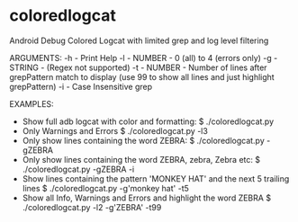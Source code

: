 coloredlogcat
=============

Android Debug Colored Logcat with limited grep and log level filtering


ARGUMENTS:
 -h                   - Print Help
 -l<logLevel>         - NUMBER - 0 (all) to 4 (errors only)
 -g<grepPattern>      - STRING - (Regex not supported)
 -t<trailingLines>    - NUMBER - Number of lines after grepPattern match to display (use 99 to show all lines and just highlight grepPattern)
 -i                   - Case Insensitive grep

EXAMPLES:
 - Show full adb logcat with color and formatting:
       $ ./coloredlogcat.py
 - Only Warnings and Errors
       $ ./coloredlogcat.py -l3
 - Only show lines containing the word ZEBRA:
       $ ./coloredlogcat.py -gZEBRA
 - Only show lines containing the word ZEBRA, zebra, Zebra etc:
       $ ./coloredlogcat.py -gZEBRA -i
 - Show lines containing the pattern \'MONKEY HAT\' and the next 5 trailing lines
       $ ./coloredlogcat.py -g\'monkey hat\' -t5
 - Show all Info, Warnings and Errors and highlight the word ZEBRA
       $ ./coloredlogcat.py -l2 -g\'ZEBRA\' -t99